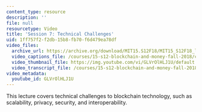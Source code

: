 ```yaml
---
content_type: resource
description: ''
file: null
resourcetype: Video
title: 'Session 7: Technical Challenges'
uid: 1ff757f2-f2db-15b8-fb70-f6d479ea78df
video_files:
  archive_url: https://archive.org/download/MIT15.S12F18/MIT15_S12F18_lec07_300k.mp4
  video_captions_file: /courses/15-s12-blockchain-and-money-fall-2018/c017c949f8b85cad864ba1f901853e76_GLVrOlHLJ1U.vtt
  video_thumbnail_file: https://img.youtube.com/vi/GLVrOlHLJ1U/default.jpg
  video_transcript_file: /courses/15-s12-blockchain-and-money-fall-2018/5d9600f7f25e4cdb6793d7e214758b54_GLVrOlHLJ1U.pdf
video_metadata:
  youtube_id: GLVrOlHLJ1U
---
```


This lecture covers technical challenges to blockchain technology, such as scalability, privacy, security, and interoperability.